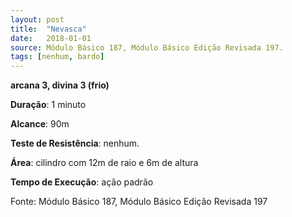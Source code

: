 ```yaml
---
layout: post
title:  "Nevasca"
date:   2018-01-01
source: Módulo Básico 187, Módulo Básico Edição Revisada 197.
tags: [nenhum, bardo]
---
```


**arcana 3, divina 3 (frio)**

**Duração**: 1 minuto

**Alcance**: 90m

**Teste de Resistência**: nenhum.

**Área**: cilindro com 12m de raio e 6m de altura

**Tempo de Execução**: ação padrão

Fonte: Módulo Básico 187, Módulo Básico Edição Revisada 197
